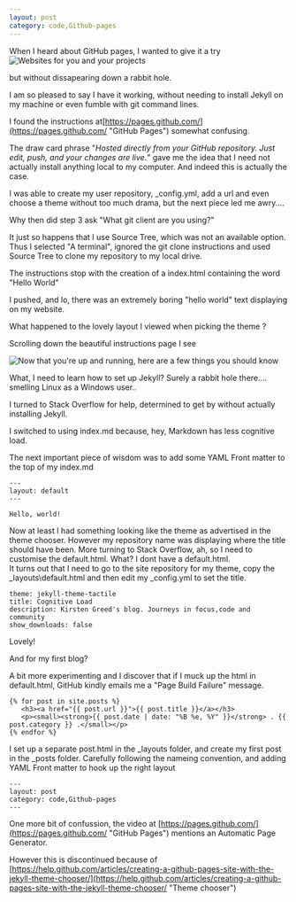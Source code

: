 ```yaml
---
layout: post
category: code,Github-pages
---
```

When I heard about GitHub pages, I wanted to give it a try
![Websites for you and your projects](http://i.imgur.com/LuBKVqC.gif)

but without dissapearing down a rabbit hole.

I am so pleased to say I have it working, without needing to install Jekyll on my machine or even fumble with git command lines.

I found the instructions at[https://pages.github.com/](https://pages.github.com/ "GitHub Pages") somewhat confusing.

The draw card phrase "*Hosted directly from your GitHub repository. Just edit, push, and your changes are live.*"  gave me the idea that I need not actually install anything local to my computer. And indeed this is actually the case.  

I was able to create my user repository, _config.yml, add a url and even choose a theme without too much drama, but the next piece led me awry....



Why then did step 3 ask "What git client are you using?"

It just so happens that I use Source Tree, which was not an available option.  Thus I selected "A terminal", ignored the git clone instructions and used Source Tree to clone my repository to my local drive.

The instructions stop with the creation of a index.html containing the word "Hello World"

I pushed, and lo, there was an extremely boring "hello world" text displaying on my website.

What happened to the lovely layout I viewed when picking the theme ?

Scrolling down the beautiful instructions page I see 

![Now that you're up and running, here are a few things you should know](http://i.imgur.com/m87vjxD.gif)

What, I need to learn how to set up Jekyll? Surely a rabbit hole there.... smelling Linux as a Windows user..

I turned to Stack Overflow for help, determined to get by without actually installing Jekyll.

I switched to using index.md because, hey, Markdown has less cognitive load.

The next important piece of wisdom was to add some YAML Front matter to the top of my index.md

    ---
    layout: default
    ---

    Hello, world!


Now at least I had something looking like the theme as advertised in the theme chooser.  However my repository name was displaying where the title should have been.
More turning to Stack Overflow, ah, so I need to customise the default.html.   What? I dont have a default.html.  
It turns out that I need to go to the site repository for my theme, copy the _layouts\default.html and then edit my _config.yml to set the title.

    theme: jekyll-theme-tactile
    title: Cognitive Load
    description: Kirsten Greed's blog. Journeys in focus,code and community
    show_downloads: false

Lovely!

And for my first blog?

A bit more experimenting and I discover that if I muck up the html in default.html, GitHub kindly emails me a "Page Build Failure" message.

    {% for post in site.posts %}   
       <h3><a href="{{ post.url }}">{{ post.title }}</a></h3>
       <p><small><strong>{{ post.date | date: "%B %e, %Y" }}</strong> . {{ post.category }} .</small></p>
    {% endfor %}

I set up a separate post.html in the _layouts folder, and create my first post in the _posts folder.
Carefully following the nameing convention, and adding YAML Front matter to hook up the right layout

    ---
    layout: post
    category: code,Github-pages
    ---

One more bit of confussion, the video at [https://pages.github.com/](https://pages.github.com/ "GitHub Pages")  mentions an Automatic Page Generator.

However this is discontinued because of 
[https://help.github.com/articles/creating-a-github-pages-site-with-the-jekyll-theme-chooser/](https://help.github.com/articles/creating-a-github-pages-site-with-the-jekyll-theme-chooser/ "Theme chooser")

 






 